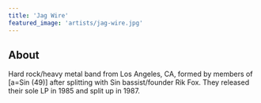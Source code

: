 ```yaml
---
title: 'Jag Wire'
featured_image: 'artists/jag-wire.jpg'
---
```


## About

Hard rock/heavy metal band from Los Angeles, CA, formed by members of [a=Sin (49)] after splitting with Sin bassist/founder Rik Fox.  They released their sole LP in 1985 and split up in 1987.
